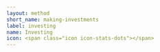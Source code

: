 ```yaml
---
layout: method
short_name: making-investments
label: investing
name: Investing
icon: <span class="icon icon-stats-dots"></span>
---
```

